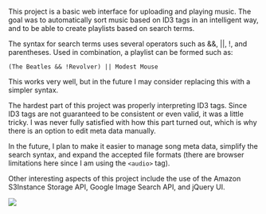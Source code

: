 This project is a basic web interface for uploading and playing music. The goal was to automatically sort music based on ID3 tags in an intelligent way, and to be able to create playlists based on search terms.

The syntax for search terms uses several operators such as &&, ||, !, and parentheses. Used in combination, a playlist can be formed such as:

    (The Beatles && !Revolver) || Modest Mouse
    
This works very well, but in the future I may consider replacing this with a simpler syntax.

The hardest part of this project was properly interpreting ID3 tags. Since ID3 tags are not guaranteed to be consistent or even valid, it was a little tricky. I was never fully satisfied with how this part turned out, which is why there is an option to edit meta data manually. 

In the future, I plan to make it easier to manage song meta data, simplify the search syntax, and expand the accepted file formats (there are browser limitations here since I am using the `<audio>` tag).

Other interesting aspects of this project include the use of the Amazon S3Instance Storage API, Google Image Search API, and jQuery UI.

![](https://github.com/kdeloach/music/raw/master/preview.png)
